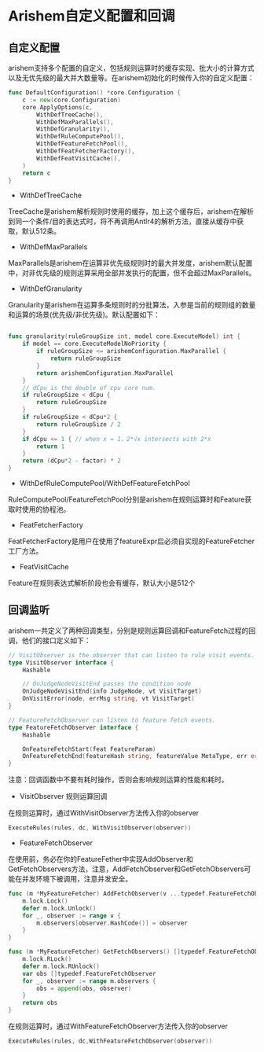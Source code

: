 # Arishem自定义配置和回调

## 自定义配置

arishem支持多个配置的自定义，包括规则运算时的缓存实现、批大小的计算方式以及无优先级的最大并大数量等。在arishem初始化的时候传入你的自定义配置：

```go
func DefaultConfiguration() *core.Configuration {
    c := new(core.Configuration)
    core.ApplyOptions(c,
        WithDefTreeCache(),
        WithDefMaxParallels(),
        WithDefGranularity(),
        WithDefRuleComputePool(),
        WithDefFeatureFetchPool(),
        WithDefFeatFetcherFactory(),
        WithDefFeatVisitCache(),
    )
    return c
}
```

- WithDefTreeCache

TreeCache是arishem解析规则时使用的缓存，加上这个缓存后，arishem在解析到同一个条件/目的表达式时，将不再调用Antlr4的解析方法，直接从缓存中获取，默认512条。

- WithDefMaxParallels

MaxParallels是arishem在运算非优先级规则时的最大并发度，arishem默认配置中，对非优先级的规则运算采用全部并发执行的配置，但不会超过MaxParallels。

- WithDefGranularity

Granularity是arishem在运算多条规则时的分批算法，入参是当前的规则组的数量和运算的场景(优先级/非优先级)。默认配置如下：

```go

func granularity(ruleGroupSize int, model core.ExecuteModel) int {
    if model == core.ExecuteModelNoPriority {
        if ruleGroupSize <= arishemConfiguration.MaxParallel {
            return ruleGroupSize
        }
        return arishemConfiguration.MaxParallel
    }
    // dCpu is the double of cpu core num.
    if ruleGroupSize < dCpu {
        return ruleGroupSize
    }
    if ruleGroupSize < dCpu*2 {
        return ruleGroupSize / 2
    }
    if dCpu <= 1 { // when x = 1，2*√x intersects with 2*x
        return 1
    }
    return (dCpu*2 - factor) * 2
}
```

- WithDefRuleComputePool/WithDefFeatureFetchPool

RuleComputePool/FeatureFetchPool分别是arishem在规则运算时和Feature获取时使用的协程池。

- FeatFetcherFactory

FeatFetcherFactory是用户在使用了featureExpr后必须自实现的FeatureFetcher工厂方法。

- FeatVisitCache

Feature在规则表达式解析阶段也会有缓存，默认大小是512个

## 回调监听

arishem一共定义了两种回调类型，分别是规则运算回调和FeatureFetch过程的回调，他们的接口定义如下：

```go
// VisitObserver is the observer that can listen to rule visit events.
type VisitObserver interface {
    Hashable

    // OnJudgeNodeVisitEnd passes the condition node
    OnJudgeNodeVisitEnd(info JudgeNode, vt VisitTarget)
    OnVisitError(node, errMsg string, vt VisitTarget)
}

// FeatureFetchObserver can listen to feature fetch events.
type FeatureFetchObserver interface {
    Hashable

    OnFeatureFetchStart(feat FeatureParam)
    OnFeatureFetchEnd(featureHash string, featureValue MetaType, err error)
}
```

注意：回调函数中不要有耗时操作，否则会影响规则运算的性能和耗时。

- VisitObserver 规则运算回调

在规则运算时，通过WithVisitObserver方法传入你的observer

```go
ExecuteRules(rules, dc, WithVisitObserver(observer))
```

- FeatureFetchObserver

在使用前，务必在你的FeatureFether中实现AddObserver和GetFetchObservers方法，注意，AddFetchObserver和GetFetchObservers可能在并发环境下被调用，注意并发安全。

```go
func (m *MyFeatureFetcher) AddFetchObserver(v ...typedef.FeatureFetchObserver) {
    m.lock.Lock()
    defer m.lock.Unlock()
    for _, observer := range v {
        m.observers[observer.HashCode()] = observer
    }
}

func (m *MyFeatureFetcher) GetFetchObservers() []typedef.FeatureFetchObserver {
    m.lock.RLock()
    defer m.lock.RUnlock()
    var obs []typedef.FeatureFetchObserver
    for _, observer := range m.observers {
        obs = append(obs, observer)
    }
    return obs
}
```

在规则运算时，通过WithFeatureFetchObserver方法传入你的observer

```go
ExecuteRules(rules, dc,WithFeatureFetchObserver(observer))
```

